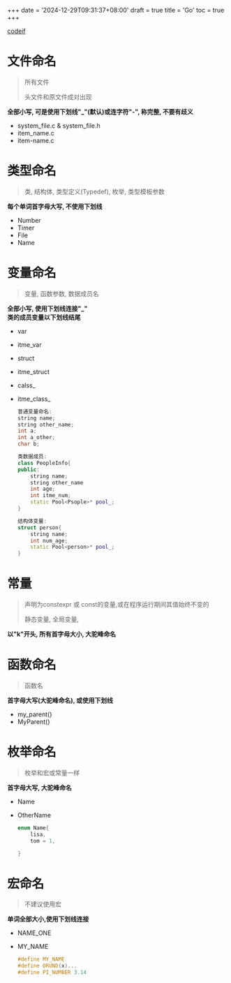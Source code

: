 +++
date = '2024-12-29T09:31:37+08:00'
draft = true
title = 'Go'
toc = true
+++

[codeif](https://codeif.xinke.org.cn)

# 文件命名

> 所有文件
>
> 头文件和原文件成对出现

**全部小写, 可是使用下划线"_"(默认)或连字符"-", 称完整, 不要有歧义**

- system_file.c  & system_file.h
- item_name.c
- item-name.c

# 类型命名

> 类, 结构体, 类型定义(Typedef), 枚举, 类型模板参数

**每个单词首字母大写, 不使用下划线**

- Number
- Timer
- File
- Name

# 变量命名

> 变量, 函数参数, 数据成员名

**全部小写, 使用下划线连接"_"<br>类的成员变量以下划线结尾**

- var

- itme_var

- struct

- itme_struct

- calss_

- itme_class_

  ```cpp
  普通变量命名:
  string name;
  string other_name;
  int a;
  int a_other;
  char b;

  类数据成员:
  class PeopleInfo{
  public:
      string name;
      string other_name
      int age;
      int itme_num;
      static Pool<Psople>* pool_;
  }

  结构体变量:
  struct person{
      string name;
      int num_age;
      static Pool<person>* pool_;
  }
  ```



# 常量

> 声明为constexpr 或 const的变量,或在程序运行期间其值始终不变的
>
> 静态变量, 全局变量,

**以"k"开头, 所有首字母大小, 大驼峰命名**



# 函数命名

> 函数名

**首字母大写(大驼峰命名), 或使用下划线**

- my_parent()
- MyParent()



# 枚举命名

> 枚举和宏或常量一样

**首字母大写, 大驼峰命名**

- Name

- OtherName

  ```cpp
  enum Name{
      lisa,
      tom = 1,

  }
  ```



# 宏命名

> 不建议使用宏

**单词全部大小,使用下划线连接**

- NAME_ONE

- MY_NAME

  ```cpp
  #define MY_NAME
  #define ORUND(x)...
  #define PI_NUMBER 3.14
  ```
